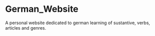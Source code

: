# German_Website
A personal website dedicated to german learning of sustantive, verbs, articles and genres.
